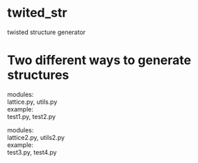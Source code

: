 # twited_str
twisted structure generator

# Two different ways to generate structures
modules: \
lattice.py, utils.py \
example: \
test1.py, test2.py

modules: \
lattice2.py, utils2.py \
example: \
test3.py, test4.py
